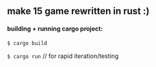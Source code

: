 ## make 15 game rewritten in rust :)

#### building + running cargo project:
`$ cargo build`

`$ cargo run` // for rapid iteration/testing
